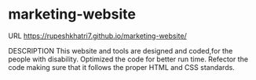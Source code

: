 # marketing-website

URL
https://rupeshkhatri7.github.io/marketing-website/

DESCRIPTION 
This website and tools are designed and coded,for the people with disability.
Optimized the code for better run time.
Refector the code making sure that it follows the proper HTML and CSS standards.
